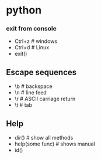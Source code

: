 # python

### exit from console
- Ctrl+z  # windows
- Ctrl+d  # Linux
- exit()


## Escape sequences
- \b  # backspace
- \n  # line feed
- \r  # ASCII carriage return
- \t  # tab

## Help
- dir()  # show all methods
- help(some func)  # shows manual
- id()